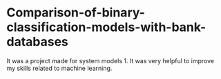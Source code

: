 # Comparison-of-binary-classification-models-with-bank-databases
It was a project made for system models 1. It was very helpful to improve my skills related to machine learning.
